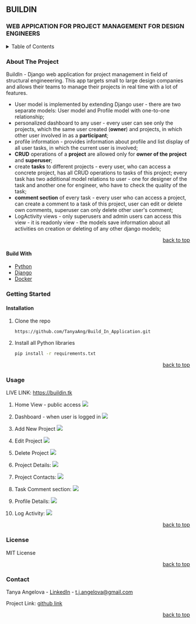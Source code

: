 ## BUILDIN

### WEB APPICATION FOR PROJECT MANAGEMENT FOR DESIGN ENGINEERS

<details>
  <summary>Table of Contents</summary>
  <ol>
    <li>
      <a href="#about-the-project">About The Project</a>
      <ul>
        <li><a href="#built-with">Built With</a></li>
      </ul>
    </li>
    <li>
      <a href="#getting-started">Getting Started</a>
      <ul>
        <li><a href="#installation">Installation</a></li>
      </ul>
    </li>
    <li><a href="#usage">Usage</a></li>
    <li><a href="#roadmap">API endpoints</a></li>
    <li><a href="#license">License</a></li>
    <li><a href="#contact">Contact</a></li>
  </ol>
</details>

### About The Project

BuildIn - Django web application for project management in field of structural engineeering.
This app targets small to large design companies and allows their teams to manage their projects in real time with a lot
of features.

- User model is implemented by extending Django user - there are two separate models: User model and Profile model with
  one-to-one relationship;
- personalized dashboard to any user - every user can see only the projects, which the same user created (<b>owner</b>)
  and projects, in which other user involved in as a <b>participant</b>;
- profile information - provides information about profile and list display of all user tasks, in which the current user
  is involved;
- <b>CRUD</b> operations of a <b>project</b> are allowed only for <b>owner of the project</b> and <b>superuser</b>;
- create <b>tasks</b> to different projects - every user, who can access a concrete project, has all CRUD operations to
  tasks of this project; every task has two additional model relations to user - one for designer of the task and
  another one for engineer, who have to check the quality of the task;
- <b>comment section</b> of every task - every user who can access a project, can create a comment to a task of this
  project, user can edit or delete own comments, superuser can only delete other user's comment;
- LogActivity views - only superusers and admin users can access this view - it is readonly view - the models save
  information about all activities on creation or deleting of any other django models;

<p align="right"><a href="#top">back to top</a></p>

#### Build With

* [Python](https://www.python.org/)
* [Django](https://www.django-rest-framework.org/)
* [Docker](https://www.docker.com/)

### Getting Started

#### Installation

1. Clone the repo
   ```sh
   https://github.com/TanyaAng/Build_In_Application.git
   ```
2. Install all Python libraries
   ```sh
   pip install -r requirements.txt
   ```

<p align="right"><a href="#top">back to top</a></p>

### Usage
LIVE LINK: https://buildin.tk

1. Home View - public access
   ![](D:\SOFTUNI\BUILDIN_imgs_github\home_page.PNG)

2. Dashboard - when user is logged in
   ![](D:\SOFTUNI\BUILDIN_imgs_github\dashboard.PNG)

3. Add New Project
   ![](D:\SOFTUNI\BUILDIN_imgs_github\add_project.PNG)

4. Edit Project
   ![](D:\SOFTUNI\BUILDIN_imgs_github\edit-project.PNG)

5. Delete Project
   ![](D:\SOFTUNI\BUILDIN_imgs_github\delete-project.PNG)

6. Project Details:
   ![](D:\SOFTUNI\BUILDIN_imgs_github\project_details.PNG)

7. Project Contacts:
   ![](D:\SOFTUNI\BUILDIN_imgs_github\project-contacts.PNG)

8. Task Comment section:
   ![](D:\SOFTUNI\BUILDIN_imgs_github\comment-section.PNG)

9. Profile Details: 
![](D:\SOFTUNI\BUILDIN_imgs_github\profile_details.PNG)

10. Log Activity:
![](D:\SOFTUNI\BUILDIN_imgs_github\log-activity.PNG)

    
<p align="right"><a href="#top">back to top</a></p>

### License

MIT License

<p align="right"><a href="#top">back to top</a></p>

### Contact

Tanya Angelova - [LinkedIn](https://www.linkedin.com/in/tanya-angelova-44b03590/) - t.j.angelova@gmail.com

Project Link: [github link]

<p align="right"><a href="#top">back to top</a></p>

[LinkedIn]: https://www.linkedin.com/in/tanya-angelova-44b03590/

[github link]: https://github.com/TanyaAng/Build_In_Application.git